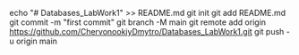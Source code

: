 echo "# Databases_LabWork1" >> README.md
git init
git add README.md
git commit -m "first commit"
git branch -M main
git remote add origin https://github.com/ChervonookiyDmytro/Databases_LabWork1.git
git push -u origin main
